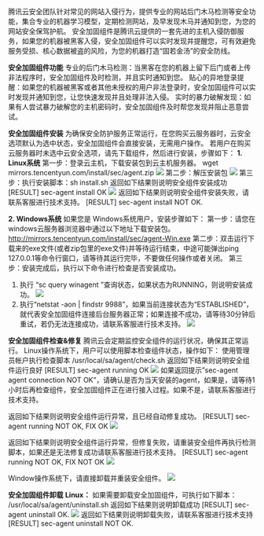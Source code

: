 腾讯云安全团队针对常见的网站入侵行为，提供专业的网站后门木马检测等安全功能，集合专业的机器学习模型，定期检测网站，及早发现木马并通知到您，为您的网站安全保驾护航。
安全加固组件是腾讯云提供的一套先进的主机入侵防御服务，如果您的机器被黑客入侵，安全加固组件可以实时发现并提醒您，可有效避免服务受损、核心数据被盗的风险，为您的机器打造“固若金汤”的安全防线。

**安全加固组件功能**
专业的后门木马检测：当黑客在您的机器上留下后门或者上传非法程序时，安全加固组件及时检测，并且实时通知到您。
贴心的异地登录提醒：如果您的机器被黑客或者其他未授权的用户非法登录时，安全加固组件可以实时发现并通知到您，让您快速发现并且处理非法入侵。
实时的暴力破解发现：如果有人尝试暴力破解您的主机密码时，安全加固组件及时帮您发现并阻止恶意尝试。

**安全加固组件安装**
为确保安全防护服务正常运行，在您购买云服务器时，云安全选项默认为选中状态，安全加固组件会直接安装，无需用户操作。
若用户在购买云服务器时未选中云安全选项，请先下载组件，然后进行安装，步骤如下：
**1. Linux系统**
第一步：登录云主机，下载安装包到云主机服务器。
wget mirrors.tencentyun.com/install/sec/agent.zip 
![](//mccdn.qcloud.com/img56c62f2d9f338.png)
第二步：解压安装包
![](//mccdn.qcloud.com/static/img/bf8401e9f3e0e0a92cba4944a5f770f1/image.png)
第三步：执行安装脚本：sh install.sh
返回如下结果则说明安全组件安装成功
[RESULT] sec-agent install OK
![](//mccdn.qcloud.com/static/img/954fc9ed877eb5e30a7dc04f3985b11a/image.png)
返回如下结果则说明安全组件安装失败，请联系客服进行技术支持。
[RESULT] sec-agent install NOT OK.

**2. Windows系统**
如果您是 Windows系统用户，安装步骤如下：
第一步：请您在windows云服务器浏览器中通过以下地址下载安装包。
http://mirrors.tencentyun.com/install/sec/agent-Win.exe
第二步：双击运行下载来的exe文件(或者zip包里的exe文件)并等待运行结束，中途可能弹出ping 127.0.0.1等命令行窗口，请等待其运行完毕，不要做任何操作或者关闭。
第三步：安装完成后，执行以下命令进行检查是否安装成功。
1) 执行 “sc query winagent ”查询状态，如果状态为RUNNING，则说明安装成功。
![](//mccdn.qcloud.com/static/img/d7742fc97156183c74a8bdbca0dc7944/image.png)
2) 执行“netstat -aon | findstr 9988”，如果当前连接状态为“ESTABLISHED”，就代表安全加固组件连接后台服务器正常；如果连接不成功，请等待30分钟后重试，若仍无法连接成功，请联系客服进行技术支持。 
![](//mccdn.qcloud.com/static/img/94ecdc5320e9a0fbd280390db41adb29/image.png)

**安全加固组件检查&修复**
腾讯云会定期监控安全组件的运行状况，确保其正常运行。
Linux操作系统下，用户可以使用脚本检查组件状态，操作如下：
使用管理员帐户执行检查脚本
/usr/local/sa/agent/check.sh
返回如下结果则说明安全组件运行良好
[RESULT] sec-agent running OK
![](//mccdn.qcloud.com/img56c63116c77cc.png)
如果返回提示”sec-agent agent connection NOT OK”，请确认是否为当天安装的agent，如果是，请等待1小时后再检查组件，安全加固组件正在进行接入过程。如果不是，请联系客服进行技术支持。

返回如下结果则说明安全组件运行异常，且已经自动修复成功。
[RESULT] sec-agent running NOT OK, FIX OK
![](//mccdn.qcloud.com/img56c63139ab3ff.png)

返回如下结果则说明安全组件运行异常，但修复失败，请重装安全组件再执行检测脚本，如果还是无法修复成功请联系客服进行技术支持。
[RESULT] sec-agent running NOT OK, FIX NOT OK
![](//mccdn.qcloud.com/img56c6322c1db9a.png)

Window操作系统下，请直接卸载并重装安全组件。
![](//mccdn.qcloud.com/img56c6323482b7f.png)

**安全加固组件卸载**
**Linux：**
如果需要卸载安全加固组件，可执行如下脚本：
/usr/local/sa/agent/uninstall.sh
返回如下结果则说明卸载成功
[RESULT] sec-agent uninstall OK.
![](//mccdn.qcloud.com/img56c6321c5e9ce.png)
返回如下结果则说明卸载失败，请联系客服进行技术支持
[RESULT] sec-agent uninstall NOT OK.
